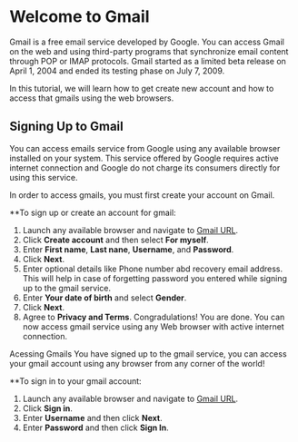 # Welcome to Gmail

Gmail is a free email service developed by Google. You can access Gmail on the web and using third-party programs that synchronize email content through POP or IMAP protocols. Gmail started as a limited beta release on April 1, 2004 and ended its testing phase on July 7, 2009. 

In this tutorial, we will learn how to get create new account and how to access that gmails using the web browsers. 

## Signing Up to Gmail
You can access emails service from Google using any available browser installed on your system. This service offered by Google requires active internet connection and Google do not charge its consumers directly for using this service.    

In order to access gmails, you must first create your account on Gmail.

**To sign up or create an account for gmail:
1. Launch any available browser and navigate to [Gmail URL](https://mail.google.com).
2. Click **Create account** and then select **For myself**.
3. Enter **First name**, **Last nane**, **Username**, and **Password**.
4. Click **Next**.
5. Enter optional details like Phone number abd recovery email address.
   This will help in case of forgetting password you entered while signing up to the gmail service. 
5. Enter **Your date of birth** and select **Gender**.
6. Click **Next**.
7. Agree to **Privacy and Terms**.
Congradulations! You are done. You can now access gmail service using any Web browser with active internet connection.

Acessing Gmails
You have signed up to the gmail service, you can access your gmail account using any browser from any corner of the world!

**To sign in to your gmail account:
1. Launch any available browser and navigate to [Gmail URL](https://mail.google.com).
2. Click **Sign in**.
3. Enter **Username** and then click **Next**.
4. Enter **Password** and then click **Sign In**.
